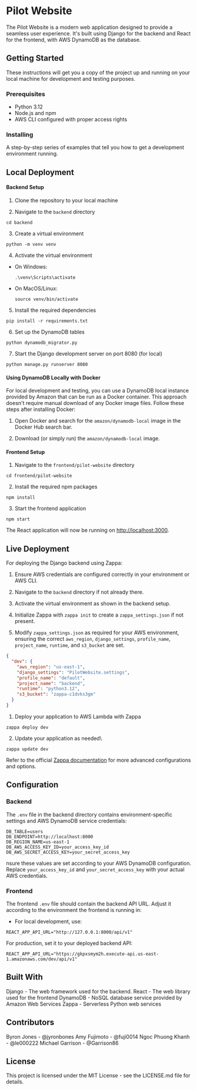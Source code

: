 # Pilot Website

The Pilot Website is a modern web application designed to provide a seamless user experience. It's built using Django for the backend and React for the frontend, with AWS DynamoDB as the database.

## Getting Started

These instructions will get you a copy of the project up and running on your local machine for development and testing purposes.

### Prerequisites

- Python 3.12
- Node.js and npm
- AWS CLI configured with proper access rights

### Installing

A step-by-step series of examples that tell you how to get a development environment running.

## Local Deployment

#### Backend Setup

1. Clone the repository to your local machine

2. Navigate to the `backend` directory

```
cd backend
```

3. Create a virtual environment

```
python -m venv venv
```

4. Activate the virtual environment

- On Windows:
  ```
  .\venv\Scripts\activate
  ```
- On MacOS/Linux:
  ```
  source venv/bin/activate
  ```

5. Install the required dependencies

```
pip install -r requirements.txt
```

6. Set up the DynamoDB tables

```
python dynamodb_migrator.py
```

7. Start the Django development server on port 8080 (for local)

```
python manage.py runserver 8080
```

#### Using DynamoDB Locally with Docker

For local development and testing, you can use a DynamoDB local instance provided by Amazon that can be run as a Docker container. This approach doesn't require manual download of any Docker image files. Follow these steps after installing Docker:

1. Open Docker and search for the `amazon/dynamodb-local` image in the Docker Hub search bar.

2. Download (or simply run) the `amazon/dynamodb-local` image.

#### Frontend Setup

1. Navigate to the `frontend/pilot-website` directory

```
cd frontend/pilot-website
```

2. Install the required npm packages

```
npm install
```

3. Start the frontend application

```
npm start
```

The React application will now be running on [http://localhost:3000](http://localhost:3000).

## Live Deployment

For deploying the Django backend using Zappa:

1. Ensure AWS credentials are configured correctly in your environment or AWS CLI.

2. Navigate to the `backend` directory if not already there.

3. Activate the virtual environment as shown in the backend setup.

4. Initialize Zappa with `zappa init` to create a `zappa_settings.json` if not present.

5. Modify `zappa_settings.json` as required for your AWS environment, ensuring the correct `aws_region`, `django_settings`, `profile_name`, `project_name`, `runtime`, and `s3_bucket` are set.

```json
{
  "dev": {
    "aws_region": "us-east-1",
    "django_settings": "PilotWebsite.settings",
    "profile_name": "default",
    "project_name": "backend",
    "runtime": "python3.12",
    "s3_bucket": "zappa-c1dvks3gm"
  }
}
```

1. Deploy your application to AWS Lambda with Zappa

```
zappa deploy dev
```

2. Update your application as needed\

```
zappa update dev
```

Refer to the official [Zappa documentation](https://github.com/zappa/Zappa) for more advanced configurations and options.

## Configuration

### Backend

The `.env` file in the backend directory contains environment-specific settings and AWS DynamoDB service credentials:

```
DB_TABLE=users
DB_ENDPOINT=http://localhost:8000
DB_REGION_NAME=us-east-1
DB_AWS_ACCESS_KEY_ID=your_access_key_id
DB_AWS_SECRET_ACCESS_KEY=your_secret_access_key
```

nsure these values are set according to your AWS DynamoDB configuration. Replace `your_access_key_id` and `your_secret_access_key` with your actual AWS credentials.

### Frontend

The frontend `.env` file should contain the backend API URL. Adjust it according to the environment the frontend is running in:

- For local development, use:

```
REACT_APP_API_URL="http://127.0.0.1:8000/api/v1"
```

For production, set it to your deployed backend API:

```
REACT_APP_API_URL="https://gkpxsmym2h.execute-api.us-east-1.amazonaws.com/dev/api/v1"
```

## Built With

Django - The web framework used for the backend.
React - The web library used for the frontend
DynamoDB - NoSQL database service provided by Amazon Web Services
Zappa - Serverless Python web services

## Contributors

Byron Jones - @jyronbones
Amy Fujimoto - @fuji0014
Ngoc Phuong Khanh - @le000222
Michael Garrison - @Garrison86

## License

This project is licensed under the MIT License - see the LICENSE.md file for details.
